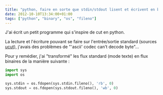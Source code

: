 ```yaml
---
title: "python, faire en sorte que stdin/stdout lisent et écrivent en binaire"
date: 2012-10-10T13:34:00+01:00
tags: ["python", "binary", "os", "fileno"]
---
```

J'ai écrit un petit programme qui s'inspire de cut en python.

La lecture et l'écriture pouvant se faire sur l'entrée/sortie standard (sources [ucut](https://github.com/jfgiraud/tools/blob/master/ucut)), j'avais des problèmes de "'ascii' codec can't decode byte"...

Pour y remédier, j'ai "transformé" les flux standard (mode texte) en flux binaires de la manière suivante :


```python
import sys
import os 

sys.stdin = os.fdopen(sys.stdin.fileno(), 'rb', 0)
sys.stdout = os.fdopen(sys.stdout.fileno(), 'wb', 0)
```

